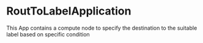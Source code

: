 # RoutToLabelApplication
This App contains a compute node to specify the destination to the suitable label based on specific condition
